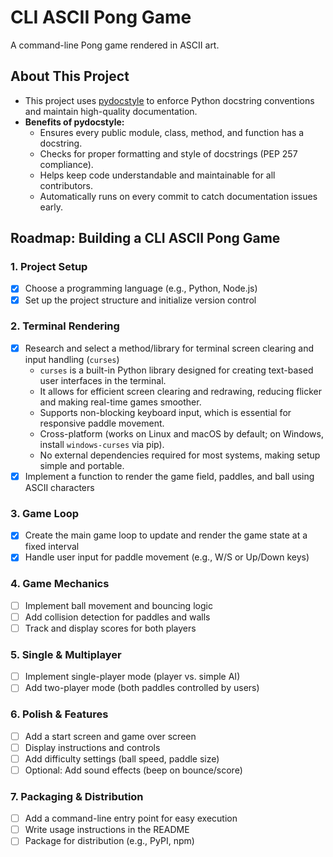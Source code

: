 # CLI ASCII Pong Game

A command-line Pong game rendered in ASCII art.

## About This Project
- This project uses [pydocstyle](https://www.pydocstyle.org/) to enforce Python docstring conventions and maintain high-quality documentation.
- **Benefits of pydocstyle:**
    - Ensures every public module, class, method, and function has a docstring.
    - Checks for proper formatting and style of docstrings (PEP 257 compliance).
    - Helps keep code understandable and maintainable for all contributors.
    - Automatically runs on every commit to catch documentation issues early.

## Roadmap: Building a CLI ASCII Pong Game

### 1. Project Setup
- [x] Choose a programming language (e.g., Python, Node.js)
- [x] Set up the project structure and initialize version control

### 2. Terminal Rendering
- [x] Research and select a method/library for terminal screen clearing and input handling (`curses`)
    - `curses` is a built-in Python library designed for creating text-based user interfaces in the terminal.
    - It allows for efficient screen clearing and redrawing, reducing flicker and making real-time games smoother.
    - Supports non-blocking keyboard input, which is essential for responsive paddle movement.
    - Cross-platform (works on Linux and macOS by default; on Windows, install `windows-curses` via pip).
    - No external dependencies required for most systems, making setup simple and portable.
- [x] Implement a function to render the game field, paddles, and ball using ASCII characters

### 3. Game Loop
- [x] Create the main game loop to update and render the game state at a fixed interval
- [x] Handle user input for paddle movement (e.g., W/S or Up/Down keys)

### 4. Game Mechanics
- [ ] Implement ball movement and bouncing logic
- [ ] Add collision detection for paddles and walls
- [ ] Track and display scores for both players

### 5. Single & Multiplayer
- [ ] Implement single-player mode (player vs. simple AI)
- [ ] Add two-player mode (both paddles controlled by users)

### 6. Polish & Features
- [ ] Add a start screen and game over screen
- [ ] Display instructions and controls
- [ ] Add difficulty settings (ball speed, paddle size)
- [ ] Optional: Add sound effects (beep on bounce/score)

### 7. Packaging & Distribution
- [ ] Add a command-line entry point for easy execution
- [ ] Write usage instructions in the README
- [ ] Package for distribution (e.g., PyPI, npm)
